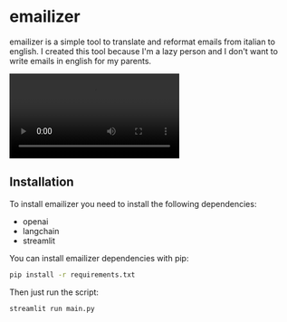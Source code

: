 # emailizer

emailizer is a simple tool to translate and reformat emails from italian to english.
I created this tool because I'm a lazy person and I don't want to write emails in english for my parents.

![](streamlit-test-2023-03-29-18-03-84.webm)

## Installation
To install emailizer you need to install the following dependencies:
- openai
- langchain
- streamlit 
    
You can install emailizer dependencies with pip:
```bash
pip install -r requirements.txt
```
Then just run the script:
```bash
streamlit run main.py
```
